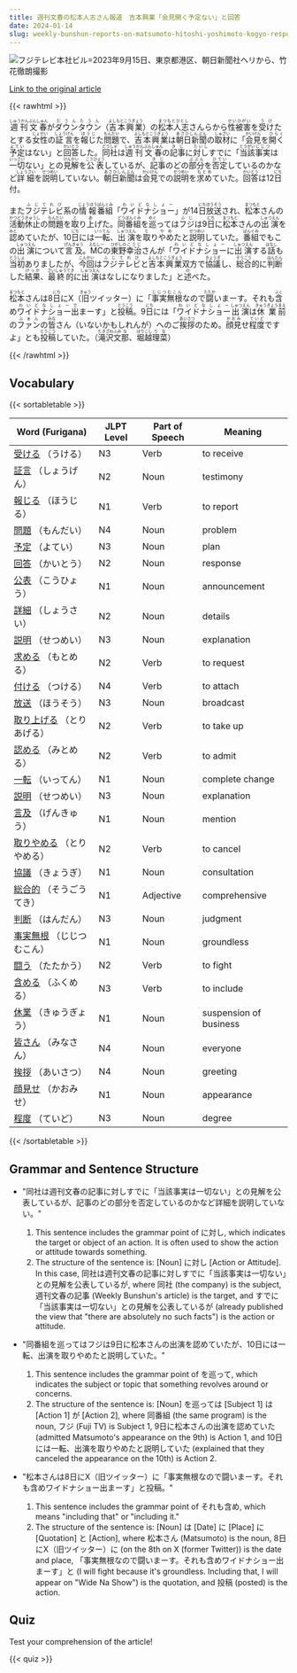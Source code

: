```yaml
---
title: 週刊文春の松本人志さん報道　吉本興業「会見開く予定ない」と回答
date: 2024-01-14
slug: weekly-bunshun-reports-on-matsumoto-hitoshi-yoshimoto-kogyo-responds-we-have-no-plans-to-hold-a-press-conference
---
```


![フジテレビ本社ビル=2023年9月15日、東京都港区、朝日新聞社ヘリから、竹花徹朗撮影](https://www.asahicom.jp/imgopt/img/0ca662938b/comm_L/AS20240114001081.jpg "フジテレビ本社ビル=2023年9月15日、東京都港区、朝日新聞社ヘリから、竹花徹朗撮影")

[Link to the original article](https://asahi.com/articles/ASS1G3S75S1GUCVL005.html?iref=comtop_7_06)

{{< rawhtml >}}
<p><ruby>週刊文春<rt>しゅうかんぶんしゅん</rt></ruby>が<ruby>ダウンタウン<rt>だうんたうん</rt></ruby>（<ruby>吉本興業<rt>よしもとこうぎょう</rt></ruby>）の<ruby>松本人志<rt>まつもとひとし</rt></ruby>さんらから<ruby>性被害<rt>せいひがい</rt></ruby>を<ruby>受け<rt>うけ</rt></ruby>たとする<ruby>女性<rt>じょせい</rt></ruby>の<ruby>証言<rt>しょうげん</rt></ruby>を<ruby>報じ<rt>ほうじ</rt></ruby>た<ruby>問題<rt>もんだい</rt></ruby>で、<ruby>吉本興業<rt>よしもとこうぎょう</rt></ruby>は<ruby>朝日新聞<rt>あさひしんぶん</rt></ruby>の<ruby>取材<rt>しゅざい</rt></ruby>に「<ruby>会見<rt>かいけん</rt></ruby>を<ruby>開く<rt>ひらく</rt></ruby><ruby>予定<rt>よてい</rt></ruby>はない」と<ruby>回答<rt>かいとう</rt></ruby>した。<ruby>同社<rt>どうしゃ</rt></ruby>は<ruby>週刊文春<rt>しゅうかんぶんしゅん</rt></ruby>の<ruby>記事<rt>きじ</rt></ruby>に<ruby>対し<rt>たいし</rt></ruby>すでに「<ruby>当該<rt>とうがい</rt></ruby><ruby>事実<rt>じじつ</rt></ruby>は<ruby>一切<rt>いっさい</rt></ruby>ない」との<ruby>見解<rt>けんかい</rt></ruby>を<ruby>公表<rt>こうひょう</rt></ruby>しているが、<ruby>記事<rt>きじ</rt></ruby>のどの<ruby>部分<rt>ぶぶん</rt></ruby>を<ruby>否定<rt>ひてい</rt></ruby>しているのかなど<ruby>詳細<rt>しょうさい</rt></ruby>を<ruby>説明<rt>せつめい</rt></ruby>していない。<ruby>朝日新聞<rt>あさひしんぶん</rt></ruby>は<ruby>会見<rt>かいけん</rt></ruby>での<ruby>説明<rt>せつめい</rt></ruby>を<ruby>求め<rt>もとめ</rt></ruby>ていた。<ruby>回答<rt>かいとう</rt></ruby>は12<ruby>日<rt>にち</rt></ruby>付。</p>

<p>また<ruby>フジテレビ<rt>ふじてれび</rt></ruby>系の<ruby>情報<rt>じょうほう</rt></ruby><ruby>番組<rt>ばんぐみ</rt></ruby>「<ruby>ワイドナショー<rt>わいどなしょー</rt></ruby>」が14<ruby>日<rt>にち</rt></ruby><ruby>放送<rt>ほうそう</rt></ruby>され、<ruby>松本<rt>まつもと</rt></ruby>さんの<ruby>活動<rt>かつどう</rt></ruby><ruby>休止<rt>きゅうし</rt></ruby>の<ruby>問題<rt>もんだい</rt></ruby>を<ruby>取<rt>と</rt></ruby>り<ruby>上<rt>あ</rt></ruby>げた。<ruby>同<rt>どう</rt></ruby><ruby>番組<rt>ばんぐみ</rt></ruby>を<ruby>巡<rt>めぐ</rt></ruby>っては<ruby>フジ<rt>ふじ</rt></ruby>は9<ruby>日<rt>にち</rt></ruby>に<ruby>松本<rt>まつもと</rt></ruby>さんの<ruby>出演<rt>しゅつえん</rt></ruby>を<ruby>認<rt>みと</rt></ruby>めていたが、10<ruby>日<rt>にち</rt></ruby>には<ruby>一転<rt>いってん</rt></ruby>、<ruby>出演<rt>しゅつえん</rt></ruby>を<ruby>取<rt>と</rt></ruby>り<ruby>やめ<rt>やめ</rt></ruby>たと<ruby>説明<rt>せつめい</rt></ruby>していた。<ruby>番組<rt>ばんぐみ</rt></ruby>でもこの<ruby>出演<rt>しゅつえん</rt></ruby>について<ruby>言及<rt>げんきゅう</rt></ruby>。<ruby>MC<rt>えむしー</rt></ruby>の<ruby>東野<rt>ひがしの</rt></ruby><ruby>幸治<rt>こうじ</rt></ruby>さんが「<ruby>ワイドナショー<rt>わいどなしょー</rt></ruby>に<ruby>出演<rt>しゅつえん</rt></ruby>する<ruby>話<rt>はなし</rt></ruby>も<ruby>当初<rt>とうしょ</rt></ruby>ありましたが、<ruby>今回<rt>こんかい</rt></ruby>は<ruby>フジテレビ<rt>ふじてれび</rt></ruby>と<ruby>吉本興業<rt>よしもとこうぎょう</rt></ruby>双方で<ruby>協議<rt>きょうぎ</rt></ruby>し、<ruby>総合<rt>そうごう</rt></ruby>的に<ruby>判断<rt>はんだん</rt></ruby>した<ruby>結果<rt>けっか</rt></ruby>、<ruby>最終的<rt>さいしゅうてき</rt></ruby>に<ruby>出演<rt>しゅつえん</rt></ruby>はなしになりました」と<ruby>述<rt>の</rt></ruby>べた。</p>

<p><ruby>松本<rt>まつもと</rt></ruby>さんは8<ruby>日<rt>にち</rt></ruby>にX（<ruby>旧<rt>きゅう</rt></ruby>ツイッター）に「<ruby>事実<rt>じじつ</rt></ruby><ruby>無根<rt>むこん</rt></ruby>なので<ruby>闘<rt>たたか</rt></ruby>いまーす。それも<ruby>含<rt>ふく</rt></ruby>め<ruby>ワイドナショー<rt>わいどなしょー</rt></ruby><ruby>出<rt>で</rt></ruby>まーす」と<ruby>投稿<rt>とうこう</rt></ruby>。9<ruby>日<rt>にち</rt></ruby>には「<ruby>ワイドナショー<rt>わいどなしょー</rt></ruby><ruby>出演<rt>しゅつえん</rt></ruby>は<ruby>休業<rt>きゅうぎょう</rt></ruby><ruby>前<rt>まえ</rt></ruby>の<ruby>ファン<rt>ふぁん</rt></ruby>の<ruby>皆<rt>みな</rt></ruby>さん（いないかもしれんが）へのご<ruby>挨拶<rt>あいさつ</rt></ruby>のため。<ruby>顔見<rt>かおみ</rt></ruby>せ<ruby>程度<rt>ていど</rt></ruby>ですよ」とも<ruby>投稿<rt>とうこう</rt></ruby>していた。（<ruby>滝沢<rt>たきざわ</rt></ruby><ruby>文<rt>ふみ</rt></ruby><ruby>那<rt>な</rt></ruby>、<ruby>堀越<rt>ほりこし</rt></ruby><ruby>理菜<rt>りな</rt></ruby>）</p>
{{< /rawhtml >}}

## Vocabulary


{{< sortabletable >}}

| Word (Furigana) | JLPT Level | Part of Speech | Meaning |
|-----------------|------------|----------------|---------|
|[受ける](https://jisho.org/search/%E5%8F%97%E3%81%91%E3%82%8B) （うける）| N3 | Verb | to receive |
|[証言](https://jisho.org/search/%E8%A8%BC%E8%A8%80) （しょうげん）| N2 | Noun | testimony |
|[報じる](https://jisho.org/search/%E5%A0%B1%E3%81%98%E3%82%8B) （ほうじる）| N1 | Verb | to report |
|[問題](https://jisho.org/search/%E5%95%8F%E9%A1%8C) （もんだい）| N4 | Noun | problem |
|[予定](https://jisho.org/search/%E4%BA%88%E5%AE%9A) （よてい）| N3 | Noun | plan |
|[回答](https://jisho.org/search/%E5%9B%9E%E7%AD%94) （かいとう）| N2 | Noun | response |
|[公表](https://jisho.org/search/%E5%85%AC%E8%A1%A8) （こうひょう）| N1 | Noun | announcement |
|[詳細](https://jisho.org/search/%E8%A9%B3%E7%B4%B0) （しょうさい）| N2 | Noun | details |
|[説明](https://jisho.org/search/%E8%AA%AC%E6%98%8E) （せつめい）| N3 | Noun | explanation |
|[求める](https://jisho.org/search/%E6%B1%82%E3%82%81%E3%82%8B) （もとめる）| N2 | Verb | to request |
|[付ける](https://jisho.org/search/%E4%BB%98%E3%81%91%E3%82%8B) （つける）| N4 | Verb | to attach |
|[放送](https://jisho.org/search/%E6%94%BE%E9%80%81) （ほうそう）| N3 | Noun | broadcast |
|[取り上げる](https://jisho.org/search/%E5%8F%96%E3%82%8A%E4%B8%8A%E3%81%92%E3%82%8B) （とりあげる）| N2 | Verb | to take up |
|[認める](https://jisho.org/search/%E8%AA%8D%E3%82%81%E3%82%8B) （みとめる）| N2 | Verb | to admit |
|[一転](https://jisho.org/search/%E4%B8%80%E8%BB%A2) （いってん）| N1 | Noun | complete change |
|[説明](https://jisho.org/search/%E8%AA%AC%E6%98%8E) （せつめい）| N3 | Noun | explanation |
|[言及](https://jisho.org/search/%E8%A8%80%E5%8F%8A) （げんきゅう）| N1 | Noun | mention |
|[取りやめる](https://jisho.org/search/%E5%8F%96%E3%82%8A%E3%82%84%E3%82%81%E3%82%8B) （とりやめる）| N2 | Verb | to cancel |
|[協議](https://jisho.org/search/%E5%8D%94%E8%AD%B0) （きょうぎ）| N1 | Noun | consultation |
|[総合的](https://jisho.org/search/%E7%B7%8F%E5%90%88%E7%9A%84) （そうごうてき）| N1 | Adjective | comprehensive |
|[判断](https://jisho.org/search/%E5%88%A4%E6%96%AD) （はんだん）| N3 | Noun | judgment |
|[事実無根](https://jisho.org/search/%E4%BA%8B%E5%AE%9F%E7%84%A1%E6%A0%B9) （じじつむこん）| N1 | Noun | groundless |
|[闘う](https://jisho.org/search/%E9%97%98%E3%81%86) （たたかう）| N2 | Verb | to fight |
|[含める](https://jisho.org/search/%E5%90%AB%E3%82%81%E3%82%8B) （ふくめる）| N3 | Verb | to include |
|[休業](https://jisho.org/search/%E4%BC%91%E6%A5%AD) （きゅうぎょう）| N1 | Noun | suspension of business |
|[皆さん](https://jisho.org/search/%E7%9A%86%E3%81%95%E3%82%93) （みなさん）| N4 | Noun | everyone |
|[挨拶](https://jisho.org/search/%E6%8C%A8%E6%8B%B6) （あいさつ）| N4 | Noun | greeting |
|[顔見せ](https://jisho.org/search/%E9%A1%94%E8%A6%8B%E3%81%9B) （かおみせ）| N1 | Noun | appearance |
|[程度](https://jisho.org/search/%E7%A8%8B%E5%BA%A6) （ていど）| N3 | Noun | degree |

{{< /sortabletable >}}


## Grammar and Sentence Structure

- "同社は週刊文春の記事に対しすでに「当該事実は一切ない」との見解を公表しているが、記事のどの部分を否定しているのかなど詳細を説明していない。"

    1. This sentence includes the grammar point of に対し, which indicates the target or object of an action. It is often used to show the action or attitude towards something.
    2. The structure of the sentence is: [Noun] に対し [Action or Attitude]. In this case, 同社は週刊文春の記事に対しすでに「当該事実は一切ない」との見解を公表しているが, where 同社 (the company) is the subject, 週刊文春の記事 (Weekly Bunshun's article) is the target, and すでに「当該事実は一切ない」との見解を公表しているが (already published the view that "there are absolutely no such facts") is the action or attitude.

- "同番組を巡ってはフジは9日に松本さんの出演を認めていたが、10日には一転、出演を取りやめたと説明していた。"

    1. This sentence includes the grammar point of を巡って, which indicates the subject or topic that something revolves around or concerns.
    2. The structure of the sentence is: [Noun] を巡っては [Subject 1] は [Action 1] が [Action 2], where 同番組 (the same program) is the noun, フジ (Fuji TV) is Subject 1, 9日に松本さんの出演を認めていた (admitted Matsumoto's appearance on the 9th) is Action 1, and 10日には一転、出演を取りやめたと説明していた (explained that they canceled the appearance on the 10th) is Action 2.

- "松本さんは8日にX（旧ツイッター）に「事実無根なので闘いまーす。それも含めワイドナショー出まーす」と投稿。"

    1. This sentence includes the grammar point of それも含め, which means "including that" or "including it."
    2. The structure of the sentence is: [Noun] は [Date] に [Place] に [Quotation] と [Action], where 松本さん (Matsumoto) is the noun, 8日にX（旧ツイッター）に (on the 8th on X (former Twitter)) is the date and place, 「事実無根なので闘いまーす。それも含めワイドナショー出まーす」と (I will fight because it's groundless. Including that, I will appear on "Wide Na Show") is the quotation, and 投稿 (posted) is the action.

## Quiz

Test your comprehension of the article!

{{< quiz >}}